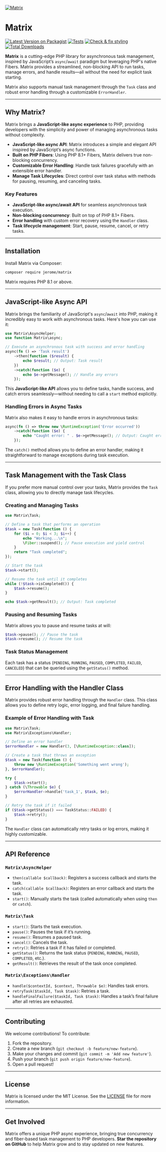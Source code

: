 [![Matrix](./assets/Banner.jpg)](https://github.com/Thavarshan/matrix)

# Matrix

[![Latest Version on Packagist](https://img.shields.io/packagist/v/jerome/matrix.svg)](https://packagist.org/packages/jerome/matrix)
[![Tests](https://github.com/Thavarshan/matrix/actions/workflows/run-tests.yml/badge.svg?label=tests&branch=main)](https://github.com/Thavarshan/matrix/actions/workflows/run-tests.yml)
[![Check & fix styling](https://github.com/Thavarshan/matrix/actions/workflows/php-cs-fixer.yml/badge.svg?label=code%20style&branch=main)](https://github.com/Thavarshan/matrix/actions/workflows/run-tests.yml)
[![Total Downloads](https://img.shields.io/packagist/dt/jerome/matrix.svg)](https://packagist.org/packages/jerome/matrix)

**Matrix** is a cutting-edge PHP library for asynchronous task management, inspired by JavaScript’s `async`/`await` paradigm but leveraging PHP's native Fibers. Matrix provides a streamlined, non-blocking API to run tasks, manage errors, and handle results—all without the need for explicit task starting.

Matrix also supports manual task management through the `Task` class and robust error handling through a customizable `ErrorHandler`.

---

## **Why Matrix?**

Matrix brings a **JavaScript-like async experience** to PHP, providing developers with the simplicity and power of managing asynchronous tasks without complexity.

- **JavaScript-like async API**: Matrix introduces a simple and elegant API inspired by JavaScript’s async functions.
- **Built on PHP Fibers**: Using PHP 8.1+ Fibers, Matrix delivers true non-blocking concurrency.
- **Customizable Error Handling**: Handle task failures gracefully with an extensible error handler.
- **Manage Task Lifecycles**: Direct control over task status with methods for pausing, resuming, and canceling tasks.

### **Key Features**

- **JavaScript-like async/await API** for seamless asynchronous task execution.
- **Non-blocking concurrency**: Built on top of PHP 8.1+ Fibers.
- **Error handling** with custom error recovery using the `Handler` class.
- **Task lifecycle management**: Start, pause, resume, cancel, or retry tasks.

---

## **Installation**

Install Matrix via Composer:

```bash
composer require jerome/matrix
```

Matrix requires PHP 8.1 or above.

---

## **JavaScript-like Async API**

Matrix brings the familiarity of JavaScript's `async`/`await` into PHP, making it incredibly easy to work with asynchronous tasks. Here's how you can use it:

```php
use Matrix\AsyncHelper;
use function Matrix\async;

// Execute an asynchronous task with success and error handling
async(fn () => 'Task result')
    ->then(function ($result) {
        echo $result; // Output: Task result
    })
    ->catch(function ($e) {
        echo $e->getMessage(); // Handle any errors
    });
```

This **JavaScript-like API** allows you to define tasks, handle success, and catch errors seamlessly—without needing to call a `start` method explicitly.

### **Handling Errors in Async Tasks**

Matrix also makes it easy to handle errors in asynchronous tasks:

```php
async(fn () => throw new \RuntimeException('Error occurred'))
    ->catch(function ($e) {
        echo "Caught error: " . $e->getMessage(); // Output: Caught error: Error occurred
    });
```

The `catch()` method allows you to define an error handler, making it straightforward to manage exceptions during task execution.

---

## **Task Management with the Task Class**

If you prefer more manual control over your tasks, Matrix provides the `Task` class, allowing you to directly manage task lifecycles.

### **Creating and Managing Tasks**

```php
use Matrix\Task;

// Define a task that performs an operation
$task = new Task(function () {
    for ($i = 0; $i < 3; $i++) {
        echo "Working...\n";
        \Fiber::suspend(); // Pause execution and yield control
    }
    return "Task completed";
});

// Start the task
$task->start();

// Resume the task until it completes
while (!$task->isCompleted()) {
    $task->resume();
}

echo $task->getResult(); // Output: Task completed
```

### **Pausing and Resuming Tasks**

Matrix allows you to pause and resume tasks at will:

```php
$task->pause(); // Pause the task
$task->resume(); // Resume the task
```

### **Task Status Management**

Each task has a status (`PENDING`, `RUNNING`, `PAUSED`, `COMPLETED`, `FAILED`, `CANCELED`) that can be queried using the `getStatus()` method.

---

## **Error Handling with the Handler Class**

Matrix provides robust error handling through the `Handler` class. This class allows you to define retry logic, error logging, and final failure handling.

### **Example of Error Handling with Task**

```php
use Matrix\Task;
use Matrix\Exceptions\Handler;

// Define an error handler
$errorHandler = new Handler(3, [\RuntimeException::class]);

// Create a task that throws an exception
$task = new Task(function () {
    throw new \RuntimeException('Something went wrong');
}, $errorHandler);

try {
    $task->start();
} catch (\Throwable $e) {
    $errorHandler->handle('task_1', $task, $e);
}

// Retry the task if it failed
if ($task->getStatus() === TaskStatus::FAILED) {
    $task->retry();
}
```

The `Handler` class can automatically retry tasks or log errors, making it highly customizable.

---

## **API Reference**

### `Matrix\AsyncHelper`

- `then(callable $callback)`: Registers a success callback and starts the task.
- `catch(callable $callback)`: Registers an error callback and starts the task.
- `start()`: Manually starts the task (called automatically when using `then` or `catch`).

### `Matrix\Task`

- `start()`: Starts the task execution.
- `pause()`: Pauses the task if it’s running.
- `resume()`: Resumes a paused task.
- `cancel()`: Cancels the task.
- `retry()`: Retries a task if it has failed or completed.
- `getStatus()`: Returns the task status (`PENDING`, `RUNNING`, `PAUSED`, `COMPLETED`, etc.).
- `getResult()`: Retrieves the result of the task once completed.

### `Matrix\Exceptions\Handler`

- `handle($contextId, $context, Throwable $e)`: Handles task errors.
- `retryTask($taskId, Task $task)`: Retries a task.
- `handleFinalFailure($taskId, Task $task)`: Handles a task’s final failure after all retries are exhausted.

---

## **Contributing**

We welcome contributions! To contribute:

1. Fork the repository.
2. Create a new branch (`git checkout -b feature/new-feature`).
3. Make your changes and commit (`git commit -m 'Add new feature'`).
4. Push your branch (`git push origin feature/new-feature`).
5. Open a pull request!

---

## **License**

Matrix is licensed under the MIT License. See the [LICENSE](LICENSE.md) file for more information.

---

## **Get Involved**

Matrix offers a unique PHP async experience, bringing true concurrency and fiber-based task management to PHP developers. **Star the repository on GitHub** to help Matrix grow and to stay updated on new features.
